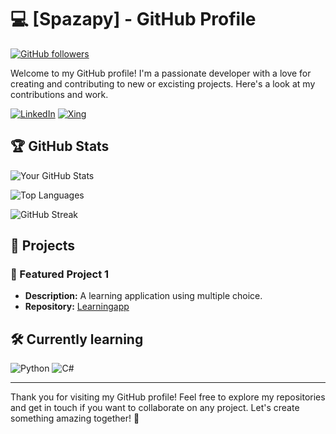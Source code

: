 # 💻 [Spazapy] - GitHub Profile

[![GitHub followers](https://img.shields.io/github/followers/Spazapy?style=social)](https://github.com/Spazapy)

Welcome to my GitHub profile! I'm a passionate developer with a love for creating and contributing to new or excisting projects. Here's a look at my contributions and work.

[![LinkedIn](https://img.shields.io/badge/LinkedIn-0A66C2?style=for-the-badge&logo=linkedin&logoColor=white)](https://www.linkedin.com/in/marcel-neumann-6b2b8a184/)
[![Xing](https://img.shields.io/badge/Xing-006567?style=for-the-badge&logo=xing&logoColor=white)](https://www.xing.com/profile/Marcel_Neumann027932/web_profiles)

## 🏆 GitHub Stats

![Your GitHub Stats](https://github-readme-stats.vercel.app/api?username=Spazapy&show_icons=true&theme=radical)

![Top Languages](https://github-readme-stats.vercel.app/api/top-langs/?username=Spazapy&layout=compact&theme=radical)

![GitHub Streak](https://github-readme-streak-stats.herokuapp.com/?user=Spazapy&theme=radical)

## 🚀 Projects

### 🔭 Featured Project 1
- **Description:** A learning application using multiple choice.
- **Repository:** [Learningapp](https://github.com/malex1306/DOVK)
  
## 🛠️ Currently learning 
![Python](https://img.shields.io/badge/Python-3776AB?style=for-the-badge&logo=python&logoColor=white)
![C#](https://img.shields.io/badge/C%23-239120?style=for-the-badge&logo=csharp&logoColor=white)



---

Thank you for visiting my GitHub profile! Feel free to explore my repositories and get in touch if you want to collaborate on any project. Let's create something amazing together! 🚀
